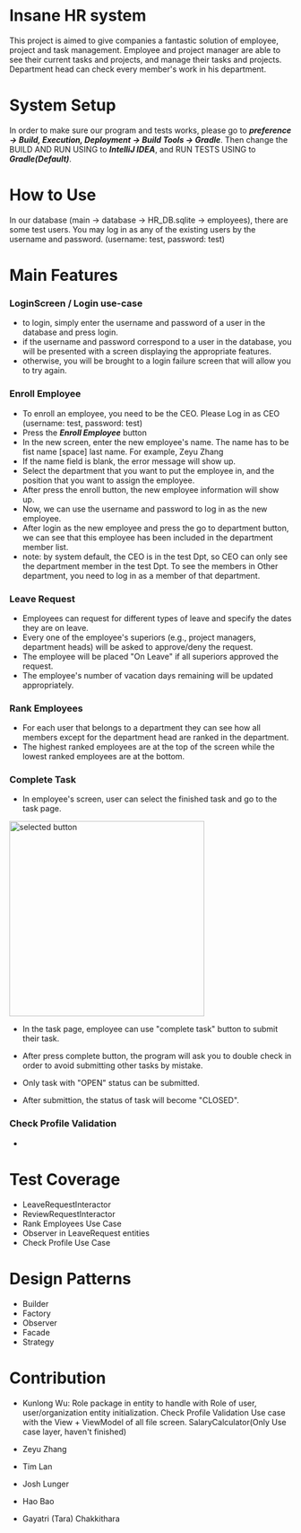 # Insane HR system

This project is aimed to give companies a fantastic solution of employee, project and task management. Employee and project manager are able to see their current tasks and projects, and manage their tasks and projects. Department head can check every member's work in his department. 

# System Setup

In order to make sure our program and tests works, please go to ***preference -> Build, Execution, Deployment -> Build Tools -> Gradle***.
Then change the BUILD AND RUN USING to ***IntelliJ IDEA***, and RUN TESTS USING to ***Gradle(Default)***.


# How to Use

In our database (main -> database -> HR_DB.sqlite -> employees), there are some test users. 
You may log in as any of the existing users by the username and password. (username: test, password: test)

# Main Features

### LoginScreen / Login use-case
  - to login, simply enter the username and password of a user in the database and press login.
  - if the username and password correspond to a user in the database, you will be presented with a screen displaying the appropriate features.
  - otherwise, you will be brought to a login failure screen that will allow you to try again.

### Enroll Employee
  - To enroll an employee, you need to be the CEO. Please Log in as CEO (username: test, password: test)
  - Press the ***Enroll Employee*** button
  - In the new screen, enter the new employee's name. The name has to be fist name [space] last name. For example, Zeyu Zhang
  - If the name field is blank, the error message will show up.
  - Select the department that you want to put the employee in, and the position that you want to assign the employee.
  - After press the enroll button, the new employee information will show up.
  - Now, we can use the username and password to log in as the new employee.
  - After login as the new employee and press the go to department button, we can see that this employee has been included in the department member list.
  - note: by system default, the CEO is in the test Dpt, so CEO can only see the department member in the test Dpt. To see the members in Other department, you need to log in as a member of that department. 

### Leave Request
- Employees can request for different types of leave and specify the dates they are on leave.
- Every one of the employee's superiors (e.g., project managers, department heads) will be asked to approve/deny the request.
- The employee will be placed "On Leave" if all superiors approved the request.
- The employee's number of vacation days remaining will be updated appropriately.

### Rank Employees
- For each user that belongs to a department they can see how all members except for the department head are ranked in the department. 
- The highest ranked employees are at the top of the screen while the lowest ranked employees are at the bottom.

### Complete Task
- In employee's screen, user can select the finished task and go to the task page.
<img width="348" alt="selected button" src="https://user-images.githubusercontent.com/98726309/206615126-ec191ff2-123f-435e-aaa5-fc1ac216371b.png">

- In the task page, employee can use "complete task" button to submit their task.

- After press complete button, the program will ask you to double check in order to avoid submitting other tasks by mistake.

- Only task with "OPEN" status can be submitted.

- After submittion, the status of task will become "CLOSED".

### Check Profile Validation
- 

# Test Coverage

-  LeaveRequestInteractor
-  ReviewRequestInteractor
-  Rank Employees Use Case
-  Observer in LeaveRequest entities
-  Check Profile Use Case


# Design Patterns

-  Builder
-  Factory
-  Observer
-  Facade
-  Strategy

# Contribution

-  Kunlong Wu: Role package in entity to handle with Role of user, user/organization entity initialization. Check Profile Validation Use case with the View + ViewModel of all file screen. SalaryCalculator(Only Use case layer, haven't finished)

-  Zeyu Zhang
-  Tim Lan
-  Josh Lunger
-  Hao Bao
-  Gayatri (Tara) Chakkithara

